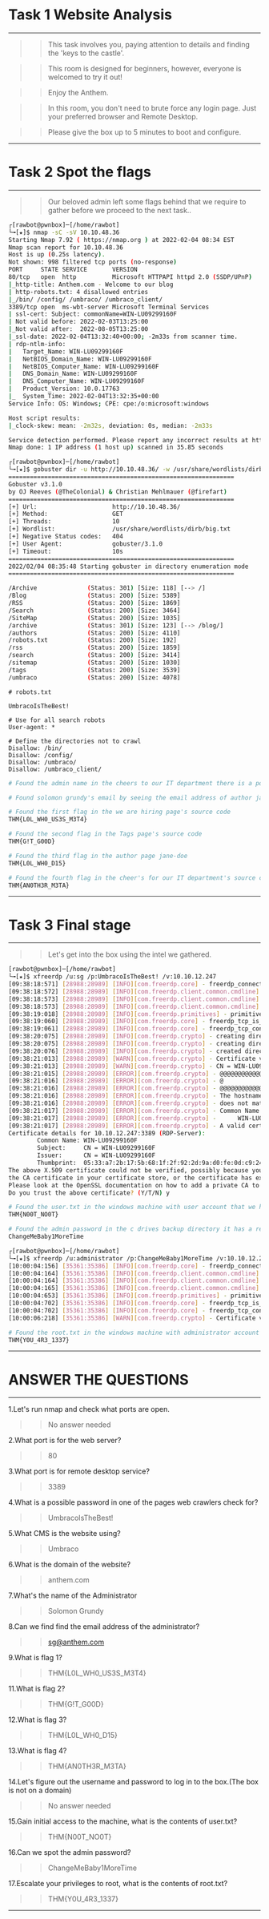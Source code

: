 # Task 1 Website Analysis
----

>>This task involves you, paying attention to details and finding the 'keys to the castle'.

>>This room is designed for beginners, however, everyone is welcomed to try it out!

>>Enjoy the Anthem.

>>In this room, you don't need to brute force any login page. Just your preferred browser and Remote Desktop.

>>Please give the box up to 5 minutes to boot and configure.

----

# Task 2 Spot the flags
----

>>Our beloved admin left some flags behind that we require to gather before we proceed to the next task..

```bash
┌[rawbot@pwnbox]─[/home/rawbot]
└╼[★]$ nmap -sC -sV 10.10.48.36   
Starting Nmap 7.92 ( https://nmap.org ) at 2022-02-04 08:34 EST
Nmap scan report for 10.10.48.36
Host is up (0.25s latency).
Not shown: 998 filtered tcp ports (no-response)
PORT     STATE SERVICE       VERSION
80/tcp   open  http          Microsoft HTTPAPI httpd 2.0 (SSDP/UPnP)
|_http-title: Anthem.com - Welcome to our blog
| http-robots.txt: 4 disallowed entries 
|_/bin/ /config/ /umbraco/ /umbraco_client/
3389/tcp open  ms-wbt-server Microsoft Terminal Services
| ssl-cert: Subject: commonName=WIN-LU09299160F
| Not valid before: 2022-02-03T13:25:00
|_Not valid after:  2022-08-05T13:25:00
|_ssl-date: 2022-02-04T13:32:40+00:00; -2m33s from scanner time.
| rdp-ntlm-info: 
|   Target_Name: WIN-LU09299160F
|   NetBIOS_Domain_Name: WIN-LU09299160F
|   NetBIOS_Computer_Name: WIN-LU09299160F
|   DNS_Domain_Name: WIN-LU09299160F
|   DNS_Computer_Name: WIN-LU09299160F
|   Product_Version: 10.0.17763
|_  System_Time: 2022-02-04T13:32:35+00:00
Service Info: OS: Windows; CPE: cpe:/o:microsoft:windows

Host script results:
|_clock-skew: mean: -2m32s, deviation: 0s, median: -2m33s

Service detection performed. Please report any incorrect results at https://nmap.org/submit/ .
Nmap done: 1 IP address (1 host up) scanned in 35.85 seconds

┌[rawbot@pwnbox]─[/home/rawbot]
└╼[★]$ gobuster dir -u http://10.10.48.36/ -w /usr/share/wordlists/dirb/big.txt
===============================================================
Gobuster v3.1.0
by OJ Reeves (@TheColonial) & Christian Mehlmauer (@firefart)
===============================================================
[+] Url:                     http://10.10.48.36/
[+] Method:                  GET
[+] Threads:                 10
[+] Wordlist:                /usr/share/wordlists/dirb/big.txt
[+] Negative Status codes:   404
[+] User Agent:              gobuster/3.1.0
[+] Timeout:                 10s
===============================================================
2022/02/04 08:35:48 Starting gobuster in directory enumeration mode
===============================================================

/Archive              (Status: 301) [Size: 118] [--> /]
/Blog                 (Status: 200) [Size: 5389]       
/RSS                  (Status: 200) [Size: 1869]       
/Search               (Status: 200) [Size: 3464]       
/SiteMap              (Status: 200) [Size: 1035]       
/archive              (Status: 301) [Size: 123] [--> /blog/]
/authors              (Status: 200) [Size: 4110]  
/robots.txt           (Status: 200) [Size: 192]                
/rss                  (Status: 200) [Size: 1859]               
/search               (Status: 200) [Size: 3414]               
/sitemap              (Status: 200) [Size: 1030]               
/tags                 (Status: 200) [Size: 3539]               
/umbraco              (Status: 200) [Size: 4078]   
```

```
# robots.txt

UmbracoIsTheBest!

# Use for all search robots
User-agent: *

# Define the directories not to crawl
Disallow: /bin/
Disallow: /config/
Disallow: /umbraco/
Disallow: /umbraco_client/
```

```bash
# Found the admin name in the cheers to our IT department there is a poem like sentences if we google it , it says it's solomon grundy.

# Found solomon grundy's email by seeing the email address of author jane-doe. The pattern using just two starting letters of First and Second name which is SG@anthem.com

# Found the first flag in the we are hiring page's source code
THM{L0L_WH0_US3S_M3T4}

# Found the second flag in the Tags page's source code
THM{G!T_G00D}

# Found the third flag in the author page jane-doe 
THM{L0L_WH0_D15}

# Found the fourth flag in the cheer's for our IT department's source code
THM{AN0TH3R_M3TA}

```

----

# Task 3 Final stage
----

>>Let's get into the box using the intel we gathered.

```bash
[rawbot@pwnbox]─[/home/rawbot]
└╼[★]$ xfreerdp /u:sg /p:UmbracoIsTheBest! /v:10.10.12.247  
[09:38:18:571] [28988:28989] [INFO][com.freerdp.core] - freerdp_connect:freerdp_set_last_error_ex resetting error state
[09:38:18:572] [28988:28989] [INFO][com.freerdp.client.common.cmdline] - loading channelEx rdpdr
[09:38:18:573] [28988:28989] [INFO][com.freerdp.client.common.cmdline] - loading channelEx rdpsnd
[09:38:18:573] [28988:28989] [INFO][com.freerdp.client.common.cmdline] - loading channelEx cliprdr
[09:38:19:018] [28988:28989] [INFO][com.freerdp.primitives] - primitives autodetect, using optimized
[09:38:19:060] [28988:28989] [INFO][com.freerdp.core] - freerdp_tcp_is_hostname_resolvable:freerdp_set_last_error_ex resetting error state
[09:38:19:061] [28988:28989] [INFO][com.freerdp.core] - freerdp_tcp_connect:freerdp_set_last_error_ex resetting error state
[09:38:20:075] [28988:28989] [INFO][com.freerdp.crypto] - creating directory /home/rawbot/.config/freerdp
[09:38:20:075] [28988:28989] [INFO][com.freerdp.crypto] - creating directory [/home/rawbot/.config/freerdp/certs]
[09:38:20:076] [28988:28989] [INFO][com.freerdp.crypto] - created directory [/home/rawbot/.config/freerdp/server]
[09:38:21:013] [28988:28989] [WARN][com.freerdp.crypto] - Certificate verification failure 'self signed certificate (18)' at stack position 0
[09:38:21:013] [28988:28989] [WARN][com.freerdp.crypto] - CN = WIN-LU09299160F
[09:38:21:015] [28988:28989] [ERROR][com.freerdp.crypto] - @@@@@@@@@@@@@@@@@@@@@@@@@@@@@@@@@@@@@@@@@@@@@@@@@@@@@@@@@@@
[09:38:21:016] [28988:28989] [ERROR][com.freerdp.crypto] - @           WARNING: CERTIFICATE NAME MISMATCH!           @
[09:38:21:016] [28988:28989] [ERROR][com.freerdp.crypto] - @@@@@@@@@@@@@@@@@@@@@@@@@@@@@@@@@@@@@@@@@@@@@@@@@@@@@@@@@@@
[09:38:21:016] [28988:28989] [ERROR][com.freerdp.crypto] - The hostname used for this connection (10.10.12.247:3389) 
[09:38:21:016] [28988:28989] [ERROR][com.freerdp.crypto] - does not match the name given in the certificate:
[09:38:21:017] [28988:28989] [ERROR][com.freerdp.crypto] - Common Name (CN):
[09:38:21:017] [28988:28989] [ERROR][com.freerdp.crypto] -      WIN-LU09299160F
[09:38:21:017] [28988:28989] [ERROR][com.freerdp.crypto] - A valid certificate for the wrong name should NOT be trusted!
Certificate details for 10.10.12.247:3389 (RDP-Server):
        Common Name: WIN-LU09299160F
        Subject:     CN = WIN-LU09299160F
        Issuer:      CN = WIN-LU09299160F
        Thumbprint:  05:33:a7:2b:17:5b:68:1f:2f:92:2d:9a:d0:fe:0d:c9:24:54:5b:6c:18:b1:5d:cb:8b:a8:f7:f0:78:79:89:bc
The above X.509 certificate could not be verified, possibly because you do not have
the CA certificate in your certificate store, or the certificate has expired.
Please look at the OpenSSL documentation on how to add a private CA to the store.
Do you trust the above certificate? (Y/T/N) y

# Found the user.txt in the windows machine with user account that we have just rdp into
THM{N00T_NO0T}

# Found the admin password in the c drives backup directory it has a restore file which is hidden and if we open that file it shows not allowed. To change that we need to properties and go to security and there is a add box which says to change permission go over there and it has box type sg and hit check names which sets the name and apply it. Then set permission to full control apply click ok to save it. Then open the file which displays this.  
ChangeMeBaby1MoreTime  

┌[rawbot@pwnbox]─[/home/rawbot]
└╼[★]$ xfreerdp /u:administrator /p:ChangeMeBaby1MoreTime /v:10.10.12.247 
[10:00:04:156] [35361:35386] [INFO][com.freerdp.core] - freerdp_connect:freerdp_set_last_error_ex resetting error state
[10:00:04:164] [35361:35386] [INFO][com.freerdp.client.common.cmdline] - loading channelEx rdpdr
[10:00:04:164] [35361:35386] [INFO][com.freerdp.client.common.cmdline] - loading channelEx rdpsnd
[10:00:04:165] [35361:35386] [INFO][com.freerdp.client.common.cmdline] - loading channelEx cliprdr
[10:00:04:653] [35361:35386] [INFO][com.freerdp.primitives] - primitives autodetect, using optimized
[10:00:04:702] [35361:35386] [INFO][com.freerdp.core] - freerdp_tcp_is_hostname_resolvable:freerdp_set_last_error_ex resetting error state
[10:00:04:702] [35361:35386] [INFO][com.freerdp.core] - freerdp_tcp_connect:freerdp_set_last_error_ex resetting error state
[10:00:06:218] [35361:35386] [WARN][com.freerdp.crypto] - Certificate verification failure 'self signed certificate (18)' at stack position 0

# Found the root.txt in the windows machine with administrator account 
THM{Y0U_4R3_1337}
```

----

# ANSWER THE QUESTIONS 
----

1.Let's run nmap and check what ports are open.
>>No answer needed

2.What port is for the web server?
>>80

3.What port is for remote desktop service?
>>3389

4.What is a possible password in one of the pages web crawlers check for?
>>UmbracoIsTheBest!

5.What CMS is the website using?
>>Umbraco

6.What is the domain of the website?
>>anthem.com

7.What's the name of the Administrator
>>Solomon Grundy

8.Can we find find the email address of the administrator?
>>sg@anthem.com

9.What is flag 1?
>>THM{L0L_WH0_US3S_M3T4}

11.What is flag 2?
>>THM{G!T_G00D}

12.What is flag 3?
>>THM{L0L_WH0_D15}

13.What is flag 4?
>>THM{AN0TH3R_M3TA}

14.Let's figure out the username and password to log in to the box.(The box is not on a domain)
>>No answer needed

15.Gain initial access to the machine, what is the contents of user.txt?
>>THM{N00T_NO0T}

16.Can we spot the admin password?
>>ChangeMeBaby1MoreTime

17.Escalate your privileges to root, what is the contents of root.txt?
>>THM{Y0U_4R3_1337}

----